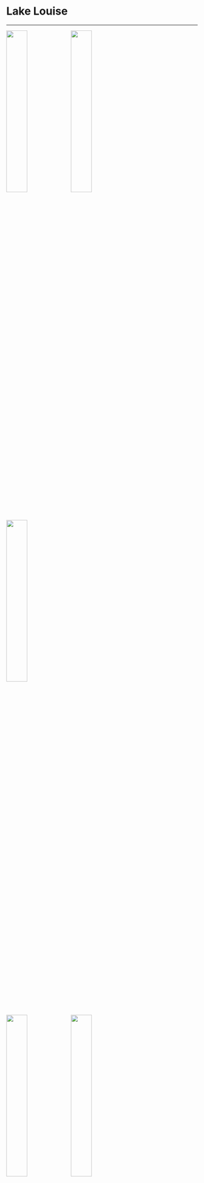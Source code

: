 # Lake Louise

---

<p float="left">
  <img src="./img/DSC06829.JPG" width=33% />
  <img src="./img/DSC06835.JPG" width=33% /> 
  <img src="./img/DSC06842.JPG" width=33% />
</p>

<p float="left">
  <img src="./img/DSC06856.JPG" width=33% />
  <img src="./img/DSC06857.JPG" width=33% /> 
  <img src="./img/DSC06860.JPG" width=33% />
</p>

<p float="left">
  <img src="./img/DSC06864.jpg" width=33% />
  <img src="./img/DSC06904.JPG" width=33% /> 
  <img src="./img/DSC06908.jpg" width=33% />
</p>

---

[Home](https://github.com/aaronengland/20230506_banff/tree/main)
